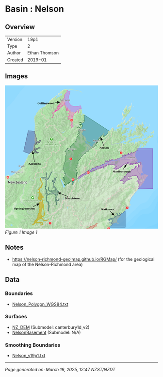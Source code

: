 # Basin : Nelson

## Overview
|         |                     |
|---------|---------------------|
| Version | 19p1           |
| Type    | 2        |
| Author  | Ethan Thomson            |
| Created | 2019-01           |


## Images
![](../images/basins/SI_north.png)
*Figure 1 Image 1*

## Notes
- https://nelson-richmond-geolmap.github.io/RGMap/ (for the geological map of the Nelson-Richmond area)

## Data
### Boundaries
- [Nelson_Polygon_WGS84.txt](../../velocity_modelling/Data/SI_BASINS/Nelson_Polygon_WGS84.txt)

### Surfaces
- [NZ_DEM](../../velocity_modelling/Data/DEM/NZ_DEM_HD.in) (Submodel: canterbury1d_v2)
- [NelsonBasement](../../velocity_modelling/Data/SI_BASINS/Nelson_Basement_WGS84_v0p0.in) (Submodel: N/A)

### Smoothing Boundaries
- [Nelson_v19p1.txt](../../velocity_modelling/Data/Boundaries/Smoothing/Nelson_v19p1.txt)

---
*Page generated on: March 19, 2025, 12:47 NZST/NZDT*
